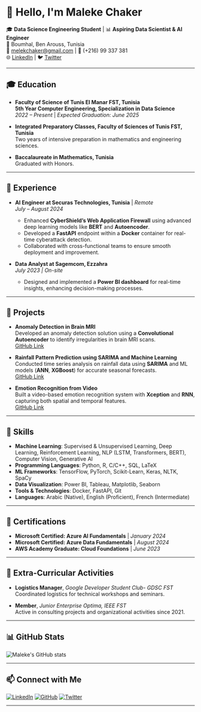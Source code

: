 # 👋 Hello, I'm Maleke Chaker

🎓 **Data Science Engineering Student** | 📊 **Aspiring Data Scientist & AI Engineer**  
📍 Boumhal, Ben Arouss, Tunisia  
📧 melekchaker@gmail.com | 📱 (+216) 99 337 381  
🌐 [LinkedIn](https://linkedin.com/in/malekechaker) | 🐦 [Twitter](https://twitter.com/malekeechaker)

---

## 🎓 Education
- **Faculty of Science of Tunis El Manar FST, Tunisia**  
  **5th Year Computer Engineering, Specialization in Data Science**  
  *2022 – Present* | *Expected Graduation: June 2025*
  
- **Integrated Preparatory Classes, Faculty of Sciences of Tunis FST, Tunisia**  
  Two years of intensive preparation in mathematics and engineering sciences.

- **Baccalaureate in Mathematics, Tunisia**  
  Graduated with Honors.

---

## 💼 Experience

- **AI Engineer at Securas Technologies, Tunisia** | *Remote*  
  *July – August 2024*  
  - Enhanced **CyberShield’s Web Application Firewall** using advanced deep learning models like **BERT** and **Autoencoder**.
  - Developed a **FastAPI** endpoint within a **Docker** container for real-time cyberattack detection.
  - Collaborated with cross-functional teams to ensure smooth deployment and improvement.

- **Data Analyst at Sagemcom, Ezzahra**  
  *July 2023 | On-site*  
  - Designed and implemented a **Power BI dashboard** for real-time insights, enhancing decision-making processes.

---

## 🧩 Projects

- **Anomaly Detection in Brain MRI**  
  Developed an anomaly detection solution using a **Convolutional Autoencoder** to identify irregularities in brain MRI scans.  
  [GitHub Link](https://github.com/malekechaker/brain-mri-anomaly-detection)

- **Rainfall Pattern Prediction using SARIMA and Machine Learning**  
  Conducted time series analysis on rainfall data using **SARIMA** and ML models (**ANN**, **XGBoost**) for accurate seasonal forecasts.  
  [GitHub Link](https://github.com/malekechaker/rainfall-prediction)

- **Emotion Recognition from Video**  
  Built a video-based emotion recognition system with **Xception** and **RNN**, capturing both spatial and temporal features.  
  [GitHub Link](https://github.com/malekechaker/emotion-recognition)

---

## 🔧 Skills

- **Machine Learning**: Supervised & Unsupervised Learning, Deep Learning, Reinforcement Learning, NLP (LSTM, Transformers, BERT), Computer Vision, Generative AI
- **Programming Languages**: Python, R, C/C++, SQL, LaTeX
- **ML Frameworks**: TensorFlow, PyTorch, Scikit-Learn, Keras, NLTK, SpaCy
- **Data Visualization**: Power BI, Tableau, Matplotlib, Seaborn
- **Tools & Technologies**: Docker, FastAPI, Git
- **Languages**: Arabic (Native), English (Proficient), French (Intermediate)

---

## 📜 Certifications

- **Microsoft Certified: Azure AI Fundamentals** | *January 2024*
- **Microsoft Certified: Azure Data Fundamentals** | *August 2024*
- **AWS Academy Graduate: Cloud Foundations** | *June 2023*

---

## 🌱 Extra-Curricular Activities

- **Logistics Manager**, *Google Developer Student Club- GDSC FST*  
  Coordinated logistics for technical workshops and seminars.

- **Member**, *Junior Enterprise Optima, IEEE FST*  
  Active in consulting projects and organizational activities since 2021.

---

## 📊 GitHub Stats

![Maleke's GitHub stats](https://github-readme-stats.vercel.app/api?username=malekechaker&show_icons=true&theme=radical)

---

## 📫 Connect with Me

[![LinkedIn](https://img.shields.io/badge/-LinkedIn-blue?style=flat&logo=linkedin&logoColor=white)](https://linkedin.com/in/malekechaker)
[![GitHub](https://img.shields.io/badge/-GitHub-181717?style=flat&logo=github&logoColor=white)](https://github.com/malekechaker)
[![Twitter](https://img.shields.io/badge/-Twitter-1DA1F2?style=flat&logo=twitter&logoColor=white)](https://twitter.com/malekeechaker)

---
